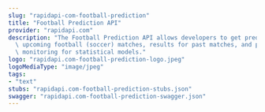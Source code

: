 ```yaml
---
slug: "rapidapi-com-football-prediction"
title: "Football Prediction API"
provider: "rapidapi.com"
description: "The Football Prediction API allows developers to get predictions for\
  \ upcoming football (soccer) matches, results for past matches, and performance\
  \ monitoring for statistical models."
logo: "rapidapi.com-football-prediction-logo.jpeg"
logoMediaType: "image/jpeg"
tags:
- "text"
stubs: "rapidapi.com-football-prediction-stubs.json"
swagger: "rapidapi.com-football-prediction-swagger.json"
---
```

